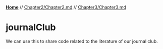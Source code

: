 **[Home](README.md)** // [Chapter2/Chapter2.md](blog.md) // [Chapter3/Chapter3.md](schedule.md)

# journalClub
We can use this to share code related to the literature of our journal club.
